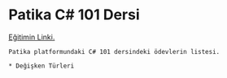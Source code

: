 # Patika C# 101 Dersi
[Eğitimin Linki.](https://app.patika.dev/moduller/csharp-101)
```
Patika platformundaki C# 101 dersindeki ödevlerin listesi.

```
```
* Değişken Türleri
```
#
